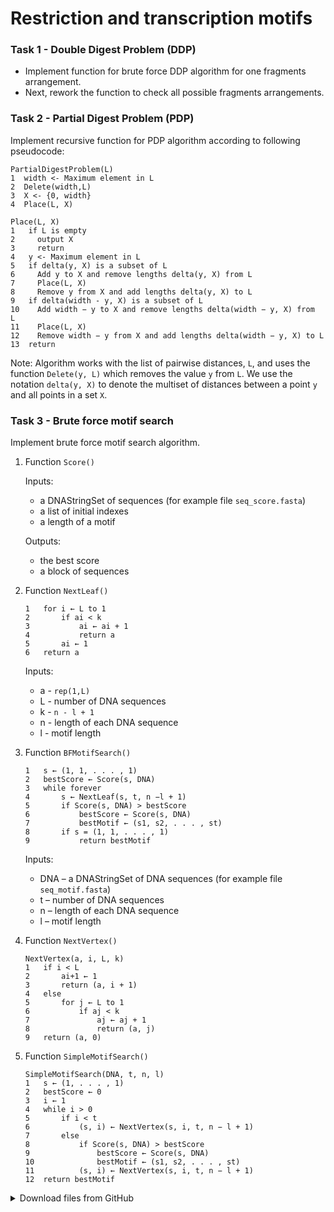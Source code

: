 # Restriction and transcription motifs

### Task 1 - Double Digest Problem (DDP)
* Implement function for brute force DDP algorithm for one fragments arrangement.
* Next, rework the function to check all possible fragments arrangements.


### Task 2 - Partial Digest Problem (PDP)
Implement recursive function for PDP algorithm according to following pseudocode:

```
PartialDigestProblem(L)
1  width <- Maximum element in L
2  Delete(width,L)
3  X <- {0, width}
4  Place(L, X)
```

``` 
Place(L, X)
1   if L is empty
2     output X
3     return
4   y <- Maximum element in L 
5   if delta(y, X) is a subset of L
6     Add y to X and remove lengths delta(y, X) from L
7     Place(L, X)
8     Remove y from X and add lengths delta(y, X) to L
9   if delta(width - y, X) is a subset of L
10    Add width − y to X and remove lengths delta(width − y, X) from  L
11    Place(L, X)
12    Remove width − y from X and add lengths delta(width − y, X) to L
13  return
```
Note: Algorithm works with the list of pairwise distances, `L`, and uses the function `Delete(y, L)` which removes the value `y` from `L`. 
We use the notation `delta(y, X)` to denote the multiset of distances between a point `y` and all points in a set `X`.


### Task 3 - Brute force motif search
Implement brute force motif search algorithm.


1. Function `Score()`

   Inputs:
   * a DNAStringSet of sequences (for example file `seq_score.fasta`)
   * a list of initial indexes
   * a length of a motif
   
   Outputs:
   * the best score
   * a block of sequences

2. Function `NextLeaf()`
    ```NextLeaf(a, L, k)
    1   for i ← L to 1
    2       if ai < k
    3           ai ← ai + 1
    4           return a
    5       ai ← 1
    6   return a
    ```
    Inputs:
   * a - `rep(1,L)`
   * L - number of DNA sequences
   * k - `n - l + 1`
   * n - length of each DNA sequence
   * l - motif length

3. Function `BFMotifSearch()`
    ```
    1   s ← (1, 1, . . . , 1)
    2   bestScore ← Score(s, DNA)
    3   while forever
    4       s ← NextLeaf(s, t, n −l + 1)
    5       if Score(s, DNA) > bestScore
    6           bestScore ← Score(s, DNA)
    7           bestMotif ← (s1, s2, . . . , st)
    8       if s = (1, 1, . . . , 1)
    9           return bestMotif
    ```
    Inputs:
   * DNA – a DNAStringSet of DNA sequences (for example file `seq_motif.fasta`)
   * t – number of DNA sequences
   * n – length of each DNA sequence
   * l – motif length

4. Function `NextVertex()`
    ```
    NextVertex(a, i, L, k)
    1   if i < L
    2       ai+1 ← 1
    3       return (a, i + 1)
    4   else
    5       for j ← L to 1
    6           if aj < k
    7               aj ← aj + 1
    8               return (a, j)
    9   return (a, 0)
    ```

5. Function `SimpleMotifSearch()`
    ```
    SimpleMotifSearch(DNA, t, n, l)
    1   s ← (1, . . . , 1)
    2   bestScore ← 0
    3   i ← 1
    4   while i > 0
    5       if i < t
    6           (s, i) ← NextVertex(s, i, t, n − l + 1)
    7       else
    8           if Score(s, DNA) > bestScore
    9               bestScore ← Score(s, DNA)
    10              bestMotif ← (s1, s2, . . . , st)
    11          (s, i) ← NextVertex(s, i, t, n − l + 1)
    12  return bestMotif
    ```


<details>
<summary>Download files from GitHub</summary>
<details>
<summary>Git settings</summary>

> * Configure the Git editor
> ```bash
> git config --global core.editor notepad
> ```
> * Configure your name and email address
> ```bash
> git config --global user.name "Zuzana Nova"
> git config --global user.email z.nova@vut.cz
> ```
> * Check current settings
> ```bash
> git config --global --list
> ```
>
</details>

* Create a fork on your GitHub account. 
  On the GitHub page of this repository find a <kbd>Fork</kbd> button in the upper right corner.
  
* Cloned forked repository from your GitHub page to a folder in your computer:
```bash
git clone <fork repository address>
```
* In a local repository, set new remote for project repository:
```bash
git remote add upstream https://github.com/mpa-prg/exercise_05.git
```

### Send files to GitHub
Create a new commit and send new changes to your remote repository.
* Add file to a new commit.
```bash
git add <file_name>
```
* Create commit, enter commit message, save the file and close it.
```bash
git commit
```
* Send new commit to your GitHub repository.
```bash
git push origin master
```
</details>
